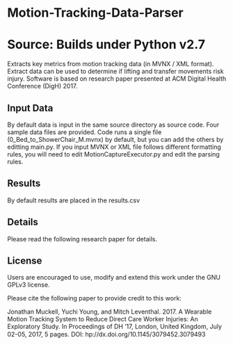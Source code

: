# Motion-Tracking-Data-Parser
# Source: Builds under Python v2.7

Extracts key metrics from motion tracking data (in MVNX / XML format).  Extract data can be used to determine if lifting and transfer movements risk injury.  Software is based on research paper presented at ACM Digital Health Conference (DigH) 2017.

## Input Data
By default data is input in the same source directory as source code. Four sample data files are provided.  Code runs a single file (0_Bed_to_ShowerChair_M.mvnx) by default, but you can add the others by editting main.py.   If you input MVNX or XML file follows different formatting rules, you will need to edit MotionCaptureExecutor.py and edit the parsing rules.

## Results
By default results are placed in the results.csv

## Details
Please read the following research paper for details.  

## License

Users are encouraged to use, modify and extend this work under the GNU GPLv3 license.

Please cite the following paper to provide credit to this work:

Jonathan Muckell, Yuchi Young, and Mitch Leventhal. 2017. 
A Wearable Motion Tracking System to Reduce Direct Care Worker Injuries: An Exploratory Study. 
In Proceedings of DH ’17, London, United Kingdom, July 02-05, 2017, 5 pages.
DOI: hp://dx.doi.org/10.1145/3079452.3079493
